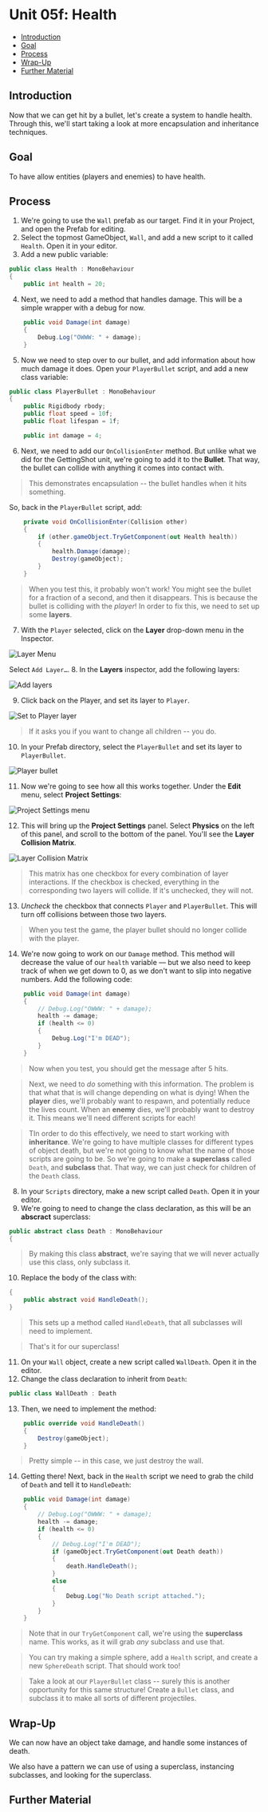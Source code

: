 # Unit 05f: Health <!-- omit in toc -->
- [Introduction](#introduction)
- [Goal](#goal)
- [Process](#process)
- [Wrap-Up](#wrap-up)
- [Further Material](#further-material)

## Introduction

Now that we can get hit by a bullet, let's create a system to handle health. Through this, we'll start taking a look at more encapsulation and inheritance techniques.

## Goal

To have allow entities (players and enemies) to have health.

## Process

1. We're going to use the `Wall` prefab as our target. Find it in your Project, and open the Prefab for editing.
2. Select the topmost GameObject, `Wall`, and add a new script to it called `Health`. Open it in your editor.
3. Add a new public variable:

```C#
public class Health : MonoBehaviour
{
    public int health = 20;
```

4. Next, we need to add a method that handles damage. This will be a simple wrapper with a debug for now.

```C#
    public void Damage(int damage)
    {
        Debug.Log("OWWW: " + damage);
    }
```

5. Now we need to step over to our bullet, and add information about how much damage it does. Open your `PlayerBullet` script, and add a new class variable:

```C#
public class PlayerBullet : MonoBehaviour
{
    public Rigidbody rbody;
    public float speed = 10f;
    public float lifespan = 1f;

    public int damage = 4;
```

6. Next, we need to add our `OnCollisionEnter` method. But unlike what we did for the GettingShot unit, we're going to add it to the **Bullet**. That way, the bullet can collide with anything it comes into contact with.

> This demonstrates encapsulation -- the bullet handles when it hits something.

So, back in the `PlayerBullet` script, add:

```C#
    private void OnCollisionEnter(Collision other)
    {
        if (other.gameObject.TryGetComponent(out Health health))
        {
            health.Damage(damage);
            Destroy(gameObject);
        }
    }
```

> When you test this, it probably won't work! You might see the bullet for a fraction of a second, and then it disappears. This is because the bullet is colliding with the *player*! In order to fix this, we need to set up some **layers**.

7. With the `Player` selected, click on the **Layer** drop-down menu in the Inspector.

![Layer Menu](images/05f_LayerMenu.png)

Select `Add Layer…`.
8. In the **Layers** inspector, add the following layers:

![Add layers](images/05f_Layers.png)

9. Click back on the Player, and set its layer to `Player`.

![Set to Player layer](images/05f_SetToPlayer.png)

> If it asks you if you want to change all children -- you do.

10. In your Prefab directory, select the `PlayerBullet` and set its layer to `PlayerBullet`.

![Player bullet](images/05f_PlayerBullet.png)

11. Now we're going to see how all this works together. Under the **Edit** menu, select **Project Settings**:

![Project Settings menu](images/05f_ProjectSettingsMenu.png)

12. This will bring up the **Project Settings** panel. Select **Physics** on the left of this panel, and scroll to the bottom of the panel. You'll see the **Layer Collision Matrix**.

![Layer Collision Matrix](images/05f_LayerCollisionMatrix.png)

> This matrix has one checkbox for every combination of layer interactions. If the checkbox is checked, everything in the corresponding two layers will collide. If it's unchecked, they will not.

13. *Uncheck* the checkbox that connects `Player` and `PlayerBullet`. This will turn off collisions between those two layers.

> When you test the game, the player bullet should no longer collide with the player.

14. We're now going to work on our `Damage` method. This method will decrease the value of our `health` variable –– but we also need to keep track of when we get down to 0, as we don't want to slip into negative numbers. Add the following code:

```C#
    public void Damage(int damage)
    {
        // Debug.Log("OWWW: " + damage);
        health -= damage;
        if (health <= 0)
        {
            Debug.Log("I'm DEAD");
        }
    }
```

> Now when you test, you should get the message after 5 hits.

> Next, we need to *do* something with this information. The problem is that what that is will change depending on what is dying! When the **player** dies, we'll probably want to respawn, and potentially reduce the lives count. When an **enemy** dies, we'll probably want to destroy it. This means we'll need different scripts for each!

> TIn order to do this effectively, we need to start working with **inheritance**. We're going to have multiple classes for different types of object death, but we're not going to know what the name of those scripts are going to be. So we're going to make a **superclass** called `Death`, and **subclass** that. That way, we can just check for children of the `Death` class.

8. In your `Scripts` directory, make a new script called `Death`. Open it in your editor.
9. We're going to need to change the class declaration, as this will be an **abscract** superclass:

```C#
public abstract class Death : MonoBehaviour
{
```

> By making this class **abstract**, we're saying that we will never actually use this class, only subclass it.

10. Replace the body of the class with:

```C#
{
    public abstract void HandleDeath();
}
```

> This sets up a method called `HandleDeath`, that all subclasses will need to implement.

> That's it for our superclass!

11.  On your `Wall` object, create a new script called `WallDeath`. Open it in the editor.
12.  Change the class declaration to inherit from `Death`:

```C#
public class WallDeath : Death
```

13. Then, we need to implement the method:

```C#
    public override void HandleDeath()
    {
        Destroy(gameObject);
    }
```

> Pretty simple -- in this case, we just destroy the wall.

14. Getting there! Next, back in the `Health` script we need to grab the child of `Death` and tell it to `HandleDeath`:

```C#
    public void Damage(int damage)
    {
        // Debug.Log("OWWW: " + damage);
        health -= damage;
        if (health <= 0)
        {
            // Debug.Log("I'm DEAD");
            if (gameObject.TryGetComponent(out Death death))
            {
                death.HandleDeath();
            }
            else
            {
                Debug.Log("No Death script attached.");
            }
        }
    }
```

> Note that in our `TryGetComponent` call, we're using the **superclass** name. This works, as it will grab *any* subclass and use that.

> You can try making a simple sphere, add a `Health` script, and create a new `SphereDeath` script. That should work too!

> Take a look at our `PlayerBullet` class -- surely this is another opportunity for this same structure! Create a `Bullet` class, and subclass it to make all sorts of different projectiles.

## Wrap-Up
We can now have an object take damage, and handle some instances of death.

We also have a pattern we can use of using a superclass, instancing subclasses, and looking for the superclass.


## Further Material
